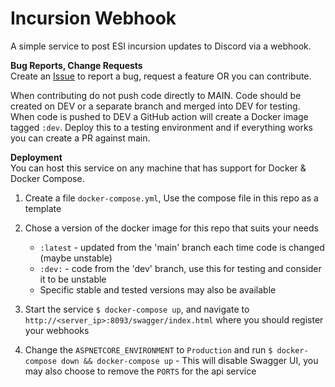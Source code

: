 # Incursion Webhook
A simple service to post ESI incursion updates to Discord via a webhook.

**Bug Reports, Change Requests**  
Create an [Issue](/../../issues) to report a bug, request a feature OR you can contribute. 

When contributing do not push code directly to MAIN. Code should be created on DEV or a separate branch and merged into DEV for testing. When code is pushed to DEV a GitHub action will create a Docker image tagged `:dev`. Deploy this to a testing environment and if everything works you can create a PR against main.


**Deployment**  
You can host this service on any machine that has support for Docker & Docker Compose. 

1. Create a file `docker-compose.yml`, Use the compose file in this repo as a template
2. Chose a version of the docker image for this repo that suits your needs
   * `:latest` - updated from the 'main' branch each time code is changed (maybe unstable)
   * `:dev:` - code from the 'dev' branch, use this for testing and consider it to be unstable
   * Specific stable and tested versions may also be available


3. Start the service `$ docker-compose up`, and navigate to `http://<server_ip>:8093/swagger/index.html` where you should register your webhooks
4. Change the `ASPNETCORE_ENVIRONMENT` to `Production` and run `$ docker-compose down && docker-compose up` - This will disable Swagger UI, you may also choose to remove the `PORTS` for the api service

